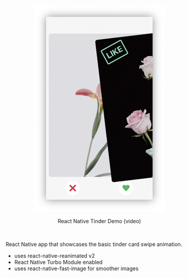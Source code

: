 <p>&nbsp;</p>
<p align="center">
  <a href="https://youtu.be/goZrjnemJgU"><img src="thumb.png" width="350" title="hover text"></a>
  <p align='center'>React Native Tinder Demo (video)</p>
</p>
<p>&nbsp;</p>

<p>

React Native app that showcases the basic tinder card swipe animation.

</p>

<ul>
  <li>uses react-native-reanimated v2</li>
  <li>React Native Turbo Module enabled</li>
  <li>uses react-native-fast-image for smoother images</li>
</ul>

<p>&nbsp;</p>


